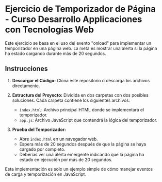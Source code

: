 # Ejercicio de Temporizador de Página - Curso Desarrollo Applicaciones con Tecnologías Web

Este ejercicio se basa en el uso del evento "onload" para implementar un temporizador en una página web. La meta es mostrar una alerta si la página ha estado cargando durante más de 20 segundos.

## Instrucciones

1. **Descargar el Código:** Clona este repositorio o descarga los archivos directamente.

2. **Estructura del Proyecto:**
Dividida en dos carpetas con dos posibles soluciones. Cada carpeta contiene los siguientes archivos:
   - `index.html`: Archivo principal HTML donde se implementará el temporizador.
   - `app.js`: Archivo JavaScript que contendrá la lógica del temporizador.

3. **Prueba del Temporizador:**
   
   - Abre `index.html` en un navegador web.
   - Espera más de 20 segundos después de que la página se haya cargado por completo.
   - Deberías ver una alerta emergente indicando que la página ha estado en ejecución por más de 20 segundos.

Esta implementación es solo un ejemplo simple de cómo manejar eventos de carga y temporización en JavaScript.
